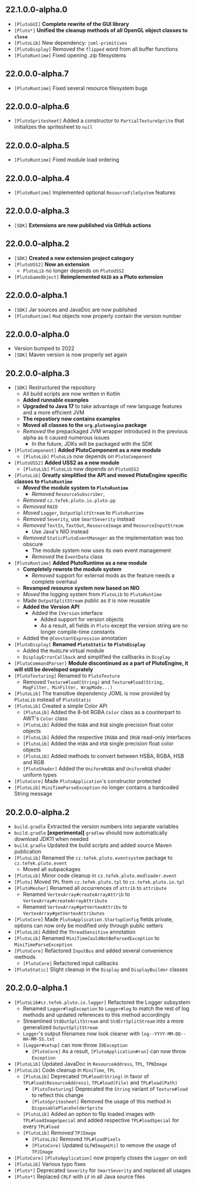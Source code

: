 ## 22.1.0.0-alpha.0
* `[PlutoGUI]` **Complete rewrite of the GUI library**
* `[Pluto*]` **Unified the cleanup methods of all OpenGL object classes to `close`**
* `[PlutoLib]` New dependency: `joml-primitives`
* `[PlutoDisplay]` Removed the `flipped` word from all buffer functions
* `[PlutoRuntime]` Fixed opening .zip filesystems

## 22.0.0.0-alpha.7
* `[PlutoRuntime]` Fixed several resource filesystem bugs

## 22.0.0.0-alpha.6
* `[PlutoSpritesheet]` Added a constructor to `PartialTextureSprite` that initializes the spritesheet to `null`

## 22.0.0.0-alpha.5
* `[PlutoRuntime]` Fixed module load ordering

## 22.0.0.0-alpha.4
* `[PlutoRuntime]` Implemented optional `ResourceFileSystem` features

## 22.0.0.0-alpha.3
* `[SDK]` **Extensions are now published via GitHub actions**
  
## 22.0.0.0-alpha.2
* `[SDK]` **Created a new extension project category**
* `[PlutoUSS2]` **Now an extension**
  * `PlutoLib` no longer depends on `PlutoUSS2`
* `[PlutoGameObject]` **Reimplemented `RAID` as a Pluto extension**

## 22.0.0.0-alpha.1
* `[SDK]` Jar sources and JavaDoc are now published 
* `[PlutoRuntime]` `Mod` objects now properly contain the version number

## 22.0.0.0-alpha.0
* Version bumped to 2022
* `[SDK]` Maven version is now properly set again

## 20.2.0.0-alpha.3
* `[SDK]` Restructured the repository
  * All build scripts are now written in Kotlin
  * **Added runnable examples**
  * **Upgraded to Java 17** to take advantage of new language features and a more efficient JVM
  * **The repostiory now contains examples**
  * **Moved all classes to the `org.plutoengine` package**
  * *Removed* the prepackaged JVM wrapper introduced in the previous alpha
      as it caused numerous issues
    * In the future, JDKs will be packaged with the SDK
* `[PlutoComponent]` **Added PlutoComponent as a new module**
    * `[PlutoLib]` `PlutoLib` now depends on `PlutoComponent`
* `[PlutoUSS2]` **Added USS2 as a new module**
    * `[PlutoLib]` `PlutoLib` now depends on `PlutoUSS2`
* `[PlutoLib]` **Greatly simplified the API and moved PlutoEngine specific classes to `PlutoRuntime`**
  * ***Moved* the module system to `PlutoRuntime`**
    * *Removed* `ResourceSubscriber`,
  * *Removed* `cz.tefek.pluto.io.pluto.pp`
  * *Removed* `RAID`
  * *Moved* `Logger`, `OutputSplitStream` to `PlutoRuntime`
  * *Removed* `Severity`, use `SmartSeverity` instead
  * *Removed* `TextIn`, `TextOut`, `ResourceImage` and `ResourceInputStream`
    * Use Java's NIO instead
  * *Removed* `StaticPlutoEventManager` as the implementation was too obscure
      * The module system now uses its own event management
      * *Removed* the `EventData` class
* `[PlutoRuntime]` **Added PlutoRuntime as a new module**
    * **Completely rewrote the module system**
      * *Removed* support for external mods as the feature needs a complete overhaul
    * **Revamped resource system now based on NIO**
    * *Moved* the logging system from `PlutoLib` to `PlutoRuntime`
    * Made `OutputSplitStream` public as it is now reusable
    * **Added the Version API**
      * Added the `IVersion` interface
        * Added support for version objects
        * As a result, all fields in `Pluto` except the version string are no longer compile-time constants
    * Added the `@ConstantExpression` annotation 
* `[PlutoDisplay]` **Renamed `PlutoStatic` to `PlutoDisplay`**
  * Added the `ModGLFW` virtual module
  * `DisplayErrorCallback` and simplified the callbacks in `Display`
* `[PlutoCommandParser]` **Module discontinued as a part of PlutoEngine, it will still be developed seprately**
* `[PlutoTexturing]` Renamed to `PlutoTexture`
    * Removed `Texture#load(String)` and `Texture#load(String, MagFilter, MinFilter, WrapMode...)`
* `[PlutoLib]` The transitive dependency JOML is now provided by `PlutoLib` instead of `PlutoStatic`
* `[PlutoLib]` Created a simple Color API
    * `[PlutoLib]` Added the 8-bit RGBA `Color` class as a counterpart to AWT's `Color` class
    * `[PlutoLib]` Added the `RGBA` and `RGB` single precision float color objects
    * `[PlutoLib]` Added the respective `IRGBA` and `IRGB` read-only interfaces
    * `[PlutoLib]` Added the `HSBA` and `HSB` single precision float color objects
    * `[PlutoLib]` Added methods to convert between HSBA, RGBA, HSB and RGB
    * `[PlutoShader]` Added the `UniformRGBA` and `UniformRGB` shader uniform types
* `[PlutoCore]` Made `PlutoApplication`'s constructor protected
* `[PlutoLib]` `MiniTimeParseException` no longer contains a hardcoded String message

## 20.2.0.0-alpha.2
* `build.gradle` Extracted the version numbers into separate variables
* `build.gradle` **[experimental]** `gradlew` should now automatically download JDK11 when needed
* `build.gradle` Updated the build scripts and added source Maven publication
* `[PlutoLib]` Renamed the `cz.tefek.pluto.eventsystem` package to `cz.tefek.pluto.event`
    * Moved all subpackages
* `[PlutoLib]` Minor code cleanup in `cz.tefek.pluto.modloader.event`
* `[Pluto]` Moved `TPL` from `cz.tefek.pluto.tpl` to `cz.tefek.pluto.io.tpl`
* `[PlutoMesher]` Renamed all occurrences of `attrib` to `attribute`
    * Renamed `VertexArray#createArrayAttrib` to `VertexArray#createArrayAttribute`
    * Renamed `VertexArray#getVertexAttribs` to `VertexArray#getVertexAttributes`
* `[PlutoCore]` Made `PlutoApplication.StartupConfig` fields private, options
  can now only be modified only through public setters
* `[PlutoLib]` Added the `ThreadSensitive` annotation
* `[PlutoLib]` Renamed `MiniTimeCouldNotBeParsedException` to `MiniTimeParseException`
* `[PlutoCore]` Refactored `InputBus` and added several convenience methods
    * `[PlutoCore]` Refactored input callbacks
* `[PlutoStatic]` Slight cleanup in the `Display` and `DisplayBuilder` classes

## 20.2.0.0-alpha.1
* `[PlutoLib#cz.tefek.pluto.io.logger]` Refactored the Logger subsystem
    * Renamed `Logger#logException` to `Logger#log` to  match the rest
      of log methods and updated references to this method accordingly
    * Streamlined `StdOutSplitStream` and `StdErrSplitStream` into a more generalized
      `OutputSplitStream`
    * `Logger`'s output filenames now look cleaner with `log--YYYY-MM-DD--HH-MM-SS.txt`
    * `[Logger#setup]` can now throw `IOException`
        * `[PlutoCore]` As a result, `[PlutoApplication#run]` can now throw `Exception`
* `[PlutoLib]` Updated JavaDoc in `ResourceAddress`, `TPL`, `TPNImage`
* `[PlutoLib]` Code cleanup in `MiniTime`, `TPL`
    * `[PlutoLib]` Deprecated `TPL#load(String)` in favor of `TPL#load(ResourceAddress)`, 
      `TPL#load(File)` and `TPL#load(Path)`
        * `[PlutoTexturing]` Deprecated the `String` variant of `Texture#load`
          to reflect this change
        * `[PlutoSpritesheet]` Removed the usage of this method
          in `DisposablePlaceholderSprite`
    * `[PlutoLib]` Added an option to flip loaded images with `TPL#loadImageSpecial`
      and added respective `TPL#loadSpecial` for every `TPL#load`
    * `[PlutoLib]` *Removed* `TPJImage`
        * `[PlutoLib]` Removed `TPL#loadPixels`
        * `[PlutoCore]` Updated `GLFWImageUtil` to remove the usage of `TPJImage`
* `[PlutoCore]` `[PlutoApplication]` now properly closes the `Logger` on exit
* `[PlutoLib]` Various typo fixes
* `[Pluto*]` Deprecated `Severity` for `SmartSeverity` and replaced all usages
* `[Pluto*]` Replaced `CRLF` with `LF` in all Java source files